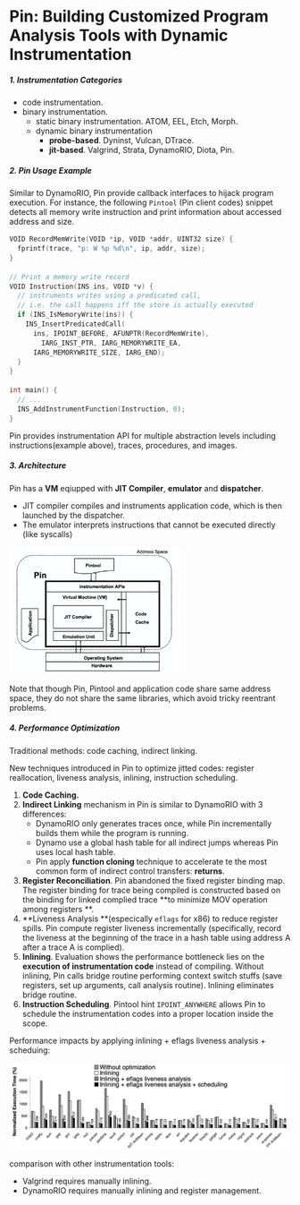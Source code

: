 # Pin: Building Customized Program Analysis Tools with Dynamic Instrumentation

##### 1. Instrumentation Categories

- code instrumentation.
- binary instrumentation.
  - static binary instrumentation. ATOM, EEL, Etch, Morph.
  - dynamic binary instrumentation
    - **probe-based**. Dyninst, Vulcan, DTrace.
    - **jit-based**. Valgrind, Strata, DynamoRIO, Diota, Pin.



##### 2. Pin Usage Example

Similar to DynamoRIO, Pin provide callback interfaces to hijack program execution. For instance, the following `Pintool` (Pin client codes) snippet detects all memory write instruction and print information about accessed address and size.

```c
VOID RecordMemWrite(VOID *ip, VOID *addr, UINT32 size) {
  fprintf(trace, "p: W %p %d\n", ip, addr, size);
}

// Print a memory write record
VOID Instruction(INS ins, VOID *v) {
  // instruments writes using a predicated call,
  // i.e. the call happens iff the store is actually executed
  if (INS_IsMemoryWrite(ins)) {
    INS_InsertPredicatedCall(
      ins, IPOINT_BEFORE, AFUNPTR(RecordMemWrite),
    	IARG_INST_PTR, IARG_MEMORYWRITE_EA,
      IARG_MEMORYWRITE_SIZE, IARG_END);
  }
}

int main() {
  // ...
  INS_AddInstrumentFunction(Instruction, 0);
}
```

Pin provides instrumentation API for multiple abstraction levels including instructions(example above), traces, procedures, and images.



##### 3. Architecture

Pin has a **VM** eqiupped with **JIT Compiler**, **emulator** and **dispatcher**.

- JIT compiler compiles and instruments application code, which is then launched by the dispatcher.
- The emulator interprets instructions that cannot be executed directly (like syscalls)

<img src="pin.png" alt="pin" style="zoom:30%;" />

Note that though Pin, Pintool and application code share same address space, they do not share the same libraries, which avoid tricky reentrant problems.



##### 4. Performance Optimization

Traditional methods: code caching, indirect linking.

New techniques introduced in Pin to optimize jitted codes: register reallocation, liveness analysis, inlining, instruction scheduling.

1. **Code Caching.**
2. **Indirect Linking** mechanism in Pin is similar to DynamoRIO with 3 differences:
   - DynamoRIO only generates traces once, while Pin incrementally builds them while the program is running.
   - Dynamo use a global hash table for all indirect jumps whereas Pin uses local hash table.
   - Pin apply **function cloning** technique to accelerate te the most common form of indirect control transfers: **returns**.
3. **Register Reconciliation**. Pin abandoned the fixed register binding map. The register binding for trace being compiled is constructed based on the binding for linked complied trace **to minimize MOV operation among registers **.
4. **Liveness Analysis **(especically `eflags` for x86) to reduce register spills. Pin compute register liveness incrementally (specifically, record the liveness at the beginning of the trace in a hash table using address A after a trace A is complied).
5. **Inlining**. Evaluation shows the performance bottleneck lies on the **execution of instrumentation code** instead of compiling. Without inlining, Pin calls bridge routine performing context switch stuffs (save registers, set up arguments, call analysis routine). Inlining eliminates bridge routine.
6. **Instruction Scheduling**. Pintool hint `IPOINT_ANYWHERE` allows Pin to schedule the instrumentation codes into a proper location inside the scope.

Performance impacts by applying inlining + eflags liveness analysis + scheduing:

![pin-opt](pin-opt.png)

comparison with other instrumentation tools:

- Valgrind requires manually inlining.
- DynamoRIO requires manually inlining and register management.

